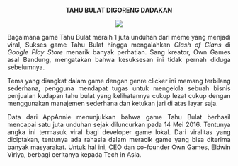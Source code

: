 <html>
<body>
<p align="center"><b>TAHU BULAT DIGORENG DADAKAN</b></P>
<p align="center"><img src="https://user-images.githubusercontent.com/30854434/30254949-1f65e6f0-96c9-11e7-9308-35eb37a2e185.jpg"></p>

<p align="justify">  Bagaimana game Tahu Bulat meraih 1 juta unduhan dari meme yang menjadi viral, Sukses game Tahu Bulat hingga mengalahkan <em>Clash of Clans</em> di <em>Google Play Store</em> menarik banyak perhatian. Sang kreator, Own Games asal Bandung, mengatakan bahwa kesuksesan ini tidak pernah diduga sebelumnya.</p>

<p align="justify"> Tema yang diangkat dalam game dengan genre clicker ini memang terbilang sederhana, pengguna mendapat tugas untuk mengelola sebuah bisnis penjualan kudapan tahu bulat yang kelihatannya cukup lezat cukup dengan menggunakan manajemen sederhana dan ketukan jari di atas layar saja.</p>

<p align="justify"> Data dari AppAnnie menunjukkan bahwa game Tahu Bulat berhasil mencapai satu juta unduhan sejak diluncurkan pada 14 Mei 2016. Tentunya angka ini termasuk viral bagi developer game lokal. Dari viralitas yang diciptakan, tentunya ada rahasia dalam meracik game yang bisa diterima banyak masyarakat. Untuk hal ini, CEO dan co-founder Own Games, Eldwin Viriya, berbagi ceritanya kepada Tech in Asia. </p>

</body>
</html>
